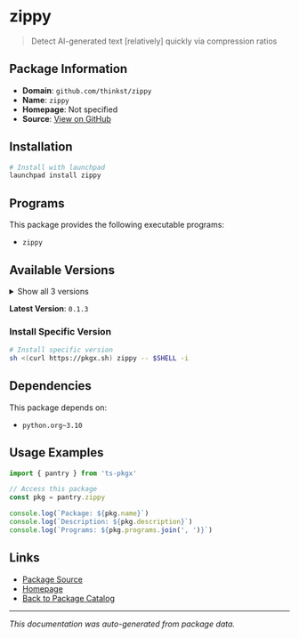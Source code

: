 # zippy

> Detect AI-generated text [relatively] quickly via compression ratios

## Package Information

- **Domain**: `github.com/thinkst/zippy`
- **Name**: `zippy`
- **Homepage**: Not specified
- **Source**: [View on GitHub](https://github.com/pkgxdev/pantry/tree/main/projects/github.com/thinkst/zippy/package.yml)

## Installation

```bash
# Install with launchpad
launchpad install zippy
```

## Programs

This package provides the following executable programs:

- `zippy`

## Available Versions

<details>
<summary>Show all 3 versions</summary>

- `0.1.3`, `0.1.2`, `0.1.1`

</details>

**Latest Version**: `0.1.3`

### Install Specific Version

```bash
# Install specific version
sh <(curl https://pkgx.sh) zippy -- $SHELL -i
```

## Dependencies

This package depends on:

- `python.org~3.10`

## Usage Examples

```typescript
import { pantry } from 'ts-pkgx'

// Access this package
const pkg = pantry.zippy

console.log(`Package: ${pkg.name}`)
console.log(`Description: ${pkg.description}`)
console.log(`Programs: ${pkg.programs.join(', ')}`)
```

## Links

- [Package Source](https://github.com/pkgxdev/pantry/tree/main/projects/github.com/thinkst/zippy/package.yml)
- [Homepage](#)
- [Back to Package Catalog](../../package-catalog.md)

---

*This documentation was auto-generated from package data.*
